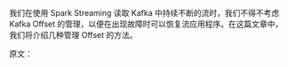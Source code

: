 我们在使用 Spark Streaming 读取 Kafka 中持续不断的流时，我们不得不考虑 Kafka Offset 的管理，以便在出现故障时可以恢复流应用程序。在这篇文章中，我们将介绍几种管理 Offset 的方法。






原文：
